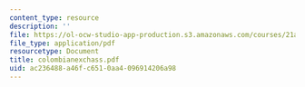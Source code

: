 ```yaml
---
content_type: resource
description: ''
file: https://ol-ocw-studio-app-production.s3.amazonaws.com/courses/21a-441-the-conquest-of-america-spring-2004/ac236488a46fc6510aa4096914206a98_colombianexchass.pdf
file_type: application/pdf
resourcetype: Document
title: colombianexchass.pdf
uid: ac236488-a46f-c651-0aa4-096914206a98
---
```

